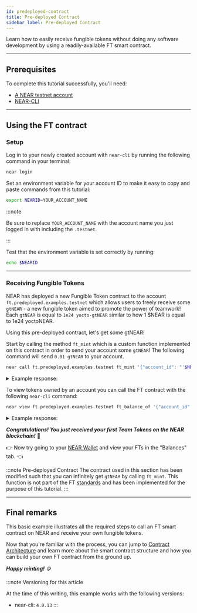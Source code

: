 ```yaml
---
id: predeployed-contract
title: Pre-deployed Contract
sidebar_label: Pre-deployed Contract
---
```


Learn how to easily receive fungible tokens without doing any software development by using a readily-available FT smart contract.

---

## Prerequisites

To complete this tutorial successfully, you'll need:

- [A NEAR testnet account](https://testnet.mynearwallet.com)
- [NEAR-CLI](/tools/near-cli#setup)

---

## Using the FT contract

### Setup

Log in to your newly created account with `near-cli` by running the following command in your terminal:

```bash
near login
```

Set an environment variable for your account ID to make it easy to copy and paste commands from this tutorial:

```bash
export NEARID=YOUR_ACCOUNT_NAME
```
:::note

Be sure to replace `YOUR_ACCOUNT_NAME` with the account name you just logged in with including the `.testnet`.

:::

Test that the environment variable is set correctly by running:

```bash
echo $NEARID
```

<hr className="subsection" />

### Receiving Fungible Tokens

NEAR has deployed a new Fungible Token contract to the account `ft.predeployed.examples.testnet` which allows users to freely receive some `gtNEAR` - a new fungible token aimed to promote the power of teamwork! Each `gtNEAR` is equal to `1e24 yocto-gtNEAR` similar to how 1 $NEAR is equal to 1e24 yoctoNEAR.

Using this pre-deployed contract, let's get some gtNEAR!

Start by calling the method `ft_mint` which is a custom function implemented on this contract in order to send your account some `gtNEAR`! The following command will send `0.01 gtNEAR` to your account.

```bash
near call ft.predeployed.examples.testnet ft_mint '{"account_id": "'$NEARID'", "amount": "10000000000000000000000"}' --accountId $NEARID
```

<details>
<summary>Example response: </summary>
<p>

```json
Log [ft.predeployed.examples.testnet]: EVENT_JSON:{"standard":"nep141","version":"1.0.0","event":"ft_mint","data":[{"owner_id":"benjiman.testnet","amount":"10000000000000000000000","memo":"FTs Minted"}]}
Transaction Id Fhqa8YDLKxnxM9jjHCPN4hn1w1RKESYrav3kwDjhWWUu
To see the transaction in the transaction explorer, please open this url in your browser
https://testnet.nearblocks.io/txns/Fhqa8YDLKxnxM9jjHCPN4hn1w1RKESYrav3kwDjhWWUu
''
```

</p>
</details>

To view tokens owned by an account you can call the FT contract with the following `near-cli` command:

```bash
near view ft.predeployed.examples.testnet ft_balance_of '{"account_id": "'$NEARID'"}'
```

<details>
<summary>Example response: </summary>
<p>

```json
'10000000000000000000000'
```

</p>
</details>

***Congratulations! You just received your first Team Tokens on the NEAR blockchain!*** 🎉

👉 Now try going to your [NEAR Wallet](https://testnet.mynearwallet.com) and view your FTs in the "Balances" tab. 👈

:::note Pre-deployed Contract
The contract used in this section has been modified such that you can infinitely get `gtNEAR` by calling `ft_mint`. This function is not part of the FT [standards](https://nomicon.io/Standards/Tokens/FungibleToken/Core) and has been implemented for the purpose of this tutorial.
:::

---

## Final remarks

This basic example illustrates all the required steps to call an FT smart contract on NEAR and receive your own fungible tokens.

Now that you're familiar with the process, you can jump to [Contract Architecture](/tutorials/fts/skeleton) and learn more about the smart contract structure and how you can build your own FT contract from the ground up.

***Happy minting!*** 🪙

:::note Versioning for this article

At the time of this writing, this example works with the following versions:

- near-cli: `4.0.13`
:::
